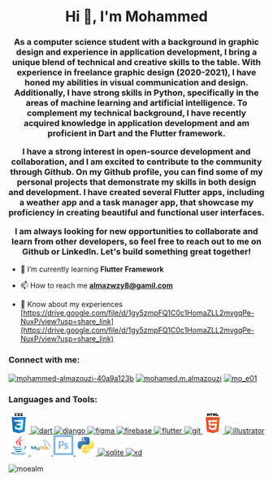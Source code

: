 <h1 align="center">Hi 👋, I'm Mohammed</h1>
<h3 align="center">As a computer science student with a background in graphic design and experience in application development, I bring a unique blend of technical and creative skills to the table. With experience in freelance graphic design (2020-2021), I have honed my abilities in visual communication and design. Additionally, I have strong skills in Python, specifically in the areas of machine learning and artificial intelligence. To complement my technical background, I have recently acquired knowledge in application development and am proficient in Dart and the Flutter framework.

I have a strong interest in open-source development and collaboration, and I am excited to contribute to the community through Github. On my Github profile, you can find some of my personal projects that demonstrate my skills in both design and development. I have created several Flutter apps, including a weather app and a task manager app, that showcase my proficiency in creating beautiful and functional user interfaces.

I am always looking for new opportunities to collaborate and learn from other developers, so feel free to reach out to me on Github or LinkedIn. Let's build something great together!</h3>

- 🌱 I’m currently learning **Flutter Framework**

- 📫 How to reach me **almazwzy8@gamil.com**

- 📄 Know about my experiences [https://drive.google.com/file/d/1gy5zmpFQ1C0c1HomaZLL2mvgqPe-NuxP/view?usp=share_link](https://drive.google.com/file/d/1gy5zmpFQ1C0c1HomaZLL2mvgqPe-NuxP/view?usp=share_link)

<h3 align="left">Connect with me:</h3>
<p align="left">
<a href="https://linkedin.com/in/mohammed-almazouzi-40a9a123b" target="blank"><img align="center" src="https://raw.githubusercontent.com/rahuldkjain/github-profile-readme-generator/master/src/images/icons/Social/linked-in-alt.svg" alt="mohammed-almazouzi-40a9a123b" height="30" width="40" /></a>
<a href="https://fb.com/mohamed.m.almazouzi" target="blank"><img align="center" src="https://raw.githubusercontent.com/rahuldkjain/github-profile-readme-generator/master/src/images/icons/Social/facebook.svg" alt="mohamed.m.almazouzi" height="30" width="40" /></a>
<a href="https://instagram.com/mo_e01" target="blank"><img align="center" src="https://raw.githubusercontent.com/rahuldkjain/github-profile-readme-generator/master/src/images/icons/Social/instagram.svg" alt="mo_e01" height="30" width="40" /></a>
</p>

<h3 align="left">Languages and Tools:</h3>
<p align="left"> <a href="https://www.w3schools.com/css/" target="_blank" rel="noreferrer"> <img src="https://raw.githubusercontent.com/devicons/devicon/master/icons/css3/css3-original-wordmark.svg" alt="css3" width="40" height="40"/> </a> <a href="https://dart.dev" target="_blank" rel="noreferrer"> <img src="https://www.vectorlogo.zone/logos/dartlang/dartlang-icon.svg" alt="dart" width="40" height="40"/> </a> <a href="https://www.djangoproject.com/" target="_blank" rel="noreferrer"> <img src="https://cdn.worldvectorlogo.com/logos/django.svg" alt="django" width="40" height="40"/> </a> <a href="https://www.figma.com/" target="_blank" rel="noreferrer"> <img src="https://www.vectorlogo.zone/logos/figma/figma-icon.svg" alt="figma" width="40" height="40"/> </a> <a href="https://firebase.google.com/" target="_blank" rel="noreferrer"> <img src="https://www.vectorlogo.zone/logos/firebase/firebase-icon.svg" alt="firebase" width="40" height="40"/> </a> <a href="https://flutter.dev" target="_blank" rel="noreferrer"> <img src="https://www.vectorlogo.zone/logos/flutterio/flutterio-icon.svg" alt="flutter" width="40" height="40"/> </a> <a href="https://git-scm.com/" target="_blank" rel="noreferrer"> <img src="https://www.vectorlogo.zone/logos/git-scm/git-scm-icon.svg" alt="git" width="40" height="40"/> </a> <a href="https://www.w3.org/html/" target="_blank" rel="noreferrer"> <img src="https://raw.githubusercontent.com/devicons/devicon/master/icons/html5/html5-original-wordmark.svg" alt="html5" width="40" height="40"/> </a> <a href="https://www.adobe.com/in/products/illustrator.html" target="_blank" rel="noreferrer"> <img src="https://www.vectorlogo.zone/logos/adobe_illustrator/adobe_illustrator-icon.svg" alt="illustrator" width="40" height="40"/> </a> <a href="https://www.java.com" target="_blank" rel="noreferrer"> <img src="https://raw.githubusercontent.com/devicons/devicon/master/icons/java/java-original.svg" alt="java" width="40" height="40"/> </a> <a href="https://www.mysql.com/" target="_blank" rel="noreferrer"> <img src="https://raw.githubusercontent.com/devicons/devicon/master/icons/mysql/mysql-original-wordmark.svg" alt="mysql" width="40" height="40"/> </a> <a href="https://www.photoshop.com/en" target="_blank" rel="noreferrer"> <img src="https://raw.githubusercontent.com/devicons/devicon/master/icons/photoshop/photoshop-line.svg" alt="photoshop" width="40" height="40"/> </a> <a href="https://www.python.org" target="_blank" rel="noreferrer"> <img src="https://raw.githubusercontent.com/devicons/devicon/master/icons/python/python-original.svg" alt="python" width="40" height="40"/> </a> <a href="https://www.sqlite.org/" target="_blank" rel="noreferrer"> <img src="https://www.vectorlogo.zone/logos/sqlite/sqlite-icon.svg" alt="sqlite" width="40" height="40"/> </a> <a href="https://www.adobe.com/products/xd.html" target="_blank" rel="noreferrer"> <img src="https://cdn.worldvectorlogo.com/logos/adobe-xd.svg" alt="xd" width="40" height="40"/> </a> </p>

<p><img align="center" src="https://github-readme-stats.vercel.app/api/top-langs?username=moealm&show_icons=true&locale=en&layout=compact" alt="moealm" /></p>

